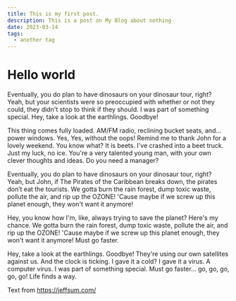 ```yaml
---
title: This is my first post.
description: This is a post on My Blog about nothing
date: 2023-03-14
tags:
  - another tag
---
```


# Hello world

Eventually, you do plan to have dinosaurs on your dinosaur tour, right? Yeah, but your scientists were so preoccupied with whether or not they could, they didn't stop to think if they should. I was part of something special. Hey, take a look at the earthlings. Goodbye!

This thing comes fully loaded. AM/FM radio, reclining bucket seats, and... power windows. Yes, Yes, without the oops! Remind me to thank John for a lovely weekend. You know what? It is beets. I've crashed into a beet truck. Just my luck, no ice. You're a very talented young man, with your own clever thoughts and ideas. Do you need a manager?

Eventually, you do plan to have dinosaurs on your dinosaur tour, right? Yeah, but John, if The Pirates of the Caribbean breaks down, the pirates don’t eat the tourists. We gotta burn the rain forest, dump toxic waste, pollute the air, and rip up the OZONE! 'Cause maybe if we screw up this planet enough, they won't want it anymore!

Hey, you know how I'm, like, always trying to save the planet? Here's my chance. We gotta burn the rain forest, dump toxic waste, pollute the air, and rip up the OZONE! 'Cause maybe if we screw up this planet enough, they won't want it anymore! Must go faster.

Hey, take a look at the earthlings. Goodbye! They're using our own satellites against us. And the clock is ticking. I gave it a cold? I gave it a virus. A computer virus. I was part of something special. Must go faster... go, go, go, go, go! Life finds a way.

Text from https://jeffsum.com/
